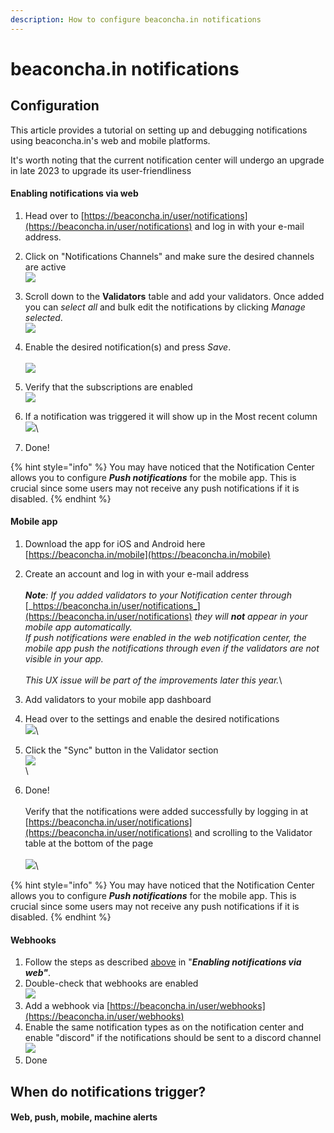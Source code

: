 ```yaml
---
description: How to configure beaconcha.in notifications
---
```


# beaconcha.in notifications

## Configuration

This article provides a tutorial on setting up and debugging notifications using beaconcha.in's web and mobile platforms.&#x20;

It's worth noting that the current notification center will undergo an upgrade in late 2023 to upgrade its user-friendliness

#### Enabling notifications via web

1. Head over to [https://beaconcha.in/user/notifications](https://beaconcha.in/user/notifications) and log in with your e-mail address.
2. Click on "Notifications Channels" and make sure the desired channels are active\
   ![](<../.gitbook/assets/image (9).png>)
3. Scroll down to the **Validators** table and add your validators. Once added you can _select all_ and bulk edit the notifications by clicking _Manage selected_.\
   ![](<../.gitbook/assets/image (7).png>)
4. Enable the desired notification(s) and press _Save_.\
   \
   ![](<../.gitbook/assets/image (13).png>)
5. Verify that the subscriptions are enabled\
   ![](<../.gitbook/assets/image (4).png>)
6. If a notification was triggered it will show up in the Most recent column\
   ![](<../.gitbook/assets/image (12).png>)\

7. Done!

{% hint style="info" %}
You may have noticed that the Notification Center allows you to configure _**Push notifications**_ for the mobile app. This is crucial since some users may not receive any push notifications if it is disabled.
{% endhint %}



#### Mobile app

1. Download the app for iOS and Android here [https://beaconcha.in/mobile](https://beaconcha.in/mobile)
2. Create an account and log in with your e-mail address\
   \
   _**Note**: If you added validators to your Notification center through_ [_https://beaconcha.in/user/notifications_](https://beaconcha.in/user/notifications) _they will **not** appear in your mobile app automatically._\
   _If push notifications were enabled in the web notification center, the mobile app push the notifications through even if the validators are not visible in your app._\
   \
   _This UX issue will be part of the improvements later this year._\

3. Add validators to your mobile app dashboard&#x20;
4. Head over to the settings and enable the desired notifications\
   ![](<../.gitbook/assets/image (11).png>)\

5. Click the "Sync" button in the Validator section\
   &#x20; ![](<../.gitbook/assets/image (10).png>)\
   \

6. Done!\
   \
   Verify that the notifications were added successfully by logging in at [https://beaconcha.in/user/notifications](https://beaconcha.in/user/notifications) and scrolling to the Validator table at the bottom of the page\
   \
   ![](<../.gitbook/assets/image (2).png>)\


{% hint style="info" %}
You may have noticed that the Notification Center allows you to configure _**Push notifications**_ for the mobile app. This is crucial since some users may not receive any push notifications if it is disabled.
{% endhint %}



#### Webhooks

1. Follow the steps as described [above](https://kb.beaconcha.in/beaconcha.in-explorer/beaconcha.in-notifications#enabling-notifications-via-web) in "_**Enabling notifications via web"**_.
2. Double-check that webhooks are enabled\
   ![](<../.gitbook/assets/image (6).png>)
3. Add a webhook via [https://beaconcha.in/user/webhooks](https://beaconcha.in/user/webhooks)
4. Enable the same notification types as on the notification center and enable "discord" if the notifications should be sent to a discord channel\
   ![](<../.gitbook/assets/image (5).png>)
5. Done

## When do notifications trigger?

#### Web, push, mobile, machine alerts
